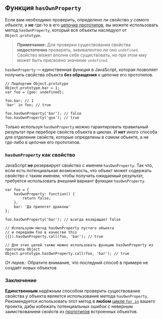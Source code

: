 ##  Функция `hasOwnProperty`

Если вам необходимо проверить, определено ли свойство у *самого объекта*, а **не** где-то в его [цепочке прототипов](#object.prototype), вы можете использовать метод `hasOwnProperty`, который все объекты наследуют от `Object.prototype`.

> **Примечание:** Для проверки существования свойства **недостаточно** проверять, эквивалентно ли оно `undefined`. Свойство может вполне себе существовать, но при этом ему может быть присвоено значение `undefined`.

`hasOwnProperty` — единственная функция в JavaScript, которая позволяет получить свойства объекта **без обращения** к цепочке его прототипов.

    // Подпортим Object.prototype
    Object.prototype.bar = 1;
    var foo = {goo: undefined};

    foo.bar; // 1
    'bar' in foo; // true

    foo.hasOwnProperty('bar'); // false
    foo.hasOwnProperty('goo'); // true

Только используя `hasOwnProperty` можно гарантировать правильный результат при переборе свойств объекта в циклах. И **нет** иного способа для отделения свойств, которые определены в *самом* объекте, а не где-либо в цепочке его прототипов.

### `hasOwnProperty` как свойство

JavaScript **не** резервирует свойство с именем `hasOwnProperty`. Так что, если есть потенциальная возможность, что объект может содержать свойство с таким именем, чтобы получить ожидаемый результат, требуется использовать *внешний* вариант функции `hasOwnProperty`.

    var foo = {
        hasOwnProperty: function() {
            return false;
        },
        bar: 'Да прилетят драконы'
    };

    foo.hasOwnProperty('bar'); // всегда возвращает false

    // Используем метод hasOwnProperty пустого объекта
    // и передаём foo в качестве this
    ({}).hasOwnProperty.call(foo, 'bar'); // true

    // Для этих целей также можно использовать функцию hasOwnProperty из прототипа Object
    Object.prototype.hasOwnProperty.call(foo, 'bar'); // true

*От перев.:* Обратите внимание, что последний способ в примере не создаёт новых объектов

### Заключение

**Единственным** надёжным способом проверить существование свойства у объекта является использование метода `hasOwnProperty`. Рекомендуется использовать этот метод в **любом** [цикле `for in`](#object.forinloop) вашего проекта, дабы избежать потенциальных ошибок с неверным заимствованием свойств из [прототипов](#object.prototype) встроенных объектов.

